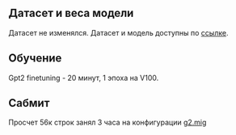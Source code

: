 ## Датасет и веса модели
Датасет не изменялся. Датасет и модель доступны по [ссылке](https://drive.google.com/drive/folders/1swt_OPnyGAC5p3pjCbUX3PHb_hr1euqd?usp=sharing).
## Обучение
Gpt2 finetuning - 20 минут, 1 эпоха на V100.
## Сабмит
Просчет 56к строк занял 3 часа на конфигурации [g2.mig](https://cloud.yandex.ru/docs/datasphere/concepts/configurations)

